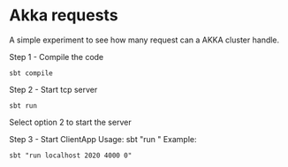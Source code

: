 # Akka requests

A simple experiment to see how many request can a AKKA cluster handle.

Step 1 - Compile the code
```
sbt compile
```

Step 2 - Start tcp server
```
sbt run
```
Select option 2 to start the server

Step 3 - Start ClientApp
Usage: sbt "run <host> <port> <number of connections> <sleep time between requests>"
Example:
```
sbt "run localhost 2020 4000 0"
```


